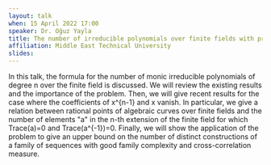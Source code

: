 ```yaml
---
layout: talk
when: 15 April 2022 17:00
speaker: Dr. Oğuz Yayla
title: The number of irreducible polynomials over finite fields with prescribed coefficients
affiliation: Middle East Technical University
slides:
---
```

In this talk, the formula for the number of monic irreducible polynomials of degree n over the finite field is discussed. We will review the existing results and the importance of the problem. Then, we will give recent results for the case where the coefficients of x^{n-1} and x vanish. In particular, we give a relation between rational points of algebraic curves over finite fields and the number of elements "a" in the n-th extension of the finite field for which Trace(a)=0 and Trace(a^{-1})=0. Finally, we will show the application of the problem to give an upper bound on the number of distinct constructions of a family of sequences with good family complexity and cross-correlation measure.
